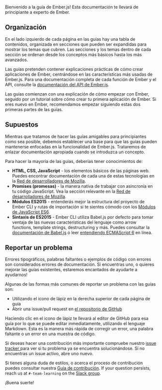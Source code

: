 Bienvenido a la guía de Ember.js! Esta documentación te llevará de principiante a experto de Ember.

## Organización

En el lado izquierdo de cada página en las guías hay una tabla de contenidos, organizada en secciones que pueden ser expandidas para mostrar los temas que cubren. Las secciones y los temas dentro de cada sección se ordenan desde los conceptos más básicos hasta los más avanzados.

Las guías pretenden contener explicaciones prácticas de cómo crear aplicaciones de Ember, centrándose en las características más usadas de Ember.js. Para una documentación completa de cada función de Ember y el API, consulte la [documentación del API de Ember.js](http://emberjs.com/api/).

Las guías comienzan con una explicación de cómo empezar con Ember, seguido por un tutorial sobre cómo crear tu primera aplicación de Ember. Si eres nuevo en Ember, recomendamos empezar siguiendo estas dos primeras partes de las guías.

## Supuestos

Mientras que tratamos de hacer las guías amigables para principiantes como sea posible, debemos establecer una base para que las guías pueden mantenerse enfocadas en la funcionalidad de Ember.js. Trataremos de enlazar documentación apropiada cuando se introduzca un concepto.

Para hacer la mayoría de las guías, deberías tener conocimientos de:

* **HTML, CSS, JavaScript** - los elementos básicos de las páginas web. Puedes encontrar documentación de cada una de estas tecnologías en la [Red de desarrolladores de Mozilla](https://developer.mozilla.org/en-US/docs/Web).
* **Promises (promesas)** - la manera nativa de trabajar con asincronía en tu código JavaScript. Vea la sección relevante en la [Red de desarrolladores de Mozilla](https://developer.mozilla.org/en-US/docs/Web/JavaScript/Reference/Global_Objects/Promise).
* **Módulos ES2015** - entenderás mejor la estructura del proyecto de Ember CLI y rutas de importación si te sientes cómodo con los [Módulos de JavaScript ES6](http://jsmodules.io/).
* **Sintaxis de ES2015** - Ember CLI utiliza Babel.js por defecto para tomar ventaja de las nuevas características del lenguaje como arrow functions, template strings, destructuring y más. Puedes consultar la [documentación de Babel.js](https://babeljs.io/docs/learn-es2015/) o leer [entendiendo ECMAScript 6](https://leanpub.com/understandinges6/read) en línea.

## Reportar un problema

Errores tipográficos, palabras faltantes o ejemplos de código con errores son considerados errores de documentación. Si encuentras uno, o quieres mejorar las guías existentes, estaremos encantados de ayudarte a ayudarnos!

Algunas de las formas más comunes de reportar un problema con las guías son:

* Utilizando el icono de lápiz en la derecha superior de cada página de guía
* Abrir una issue/pull request en [el repositorio de GitHub](https://github.com/emberjs/guides/)

Haciendo clic en el icono de lápiz te llevará al editor de GitHub para esa guía por lo que se puede editar inmediatamente, utilizando el lenguaje Markdown. Esta es la manera más rápida de corregir un error, una palabra faltante o un error en una muestra de código.

Si deseas hacer una contribución más importante compruebe nuestro [issue tracker ](https://github.com/emberjs/guides/issues) para ver si tu problema ya se encuentra solucionándose. Si no encuentras un issue activo, abre uno nuevo.

Si tienes alguna duda de estilos, o acerca el proceso de contribución puedes consultar nuestra [Guía de contribución](https://github.com/emberjs/guides/blob/master/CONTRIBUTING.md). If your question persists, reach us at `#-team-learning` on the [Slack group](https://ember-community-slackin.herokuapp.com/).

¡Buena suerte!